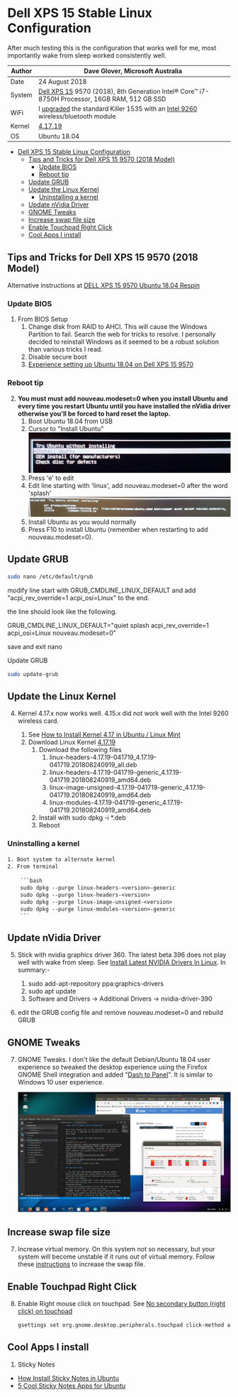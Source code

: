 # Dell XPS 15 Stable Linux Configuration

After much testing this is the configuration that works well for me, most importantly wake from sleep worked consistently well.

| Author          | Dave Glover, Microsoft Australia |
| --------------- | ------- |
| Date            | 24 August 2018 |
| System          | [Dell XPS 15](https://www.dell.com/en-au/shop/dell-laptops/new-xps-15/spd/xps-15-9570-laptop/b510521au) 9570 (2018), 8th Generation Intel® Core™ i7-8750H Processor, 16GB RAM, 512 GB SSD               |
| WiFi            | I [upgraded](https://www.youtube.com/watch?v=hAKpjfc2hs8&t=146s) the standard Killer 1535 with an [Intel 9260]((https://ark.intel.com/products/99445/Intel-Wireless-AC-9260)) wireless/bluetooth module |
| Kernel          | [4.17.19](http://kernel.ubuntu.com/~kernel-ppa/mainline/v4.17.19/) |
| OS              | Ubuntu 18.04                                                                                                                                                                                            |
<!-- TOC -->

- [Dell XPS 15 Stable Linux Configuration](#dell-xps-15-stable-linux-configuration)
    - [Tips and Tricks for Dell XPS 15 9570 (2018 Model)](#tips-and-tricks-for-dell-xps-15-9570-2018-model)
        - [Update BIOS](#update-bios)
        - [Reboot tip](#reboot-tip)
    - [Update GRUB](#update-grub)
    - [Update the Linux Kernel](#update-the-linux-kernel)
        - [Uninstalling a kernel](#uninstalling-a-kernel)
    - [Update nVidia Driver](#update-nvidia-driver)
    - [GNOME Tweaks](#gnome-tweaks)
    - [Increase swap file size](#increase-swap-file-size)
    - [Enable Touchpad Right Click](#enable-touchpad-right-click)
    - [Cool Apps I install](#cool-apps-i-install)

<!-- /TOC -->

## Tips and Tricks for Dell XPS 15 9570 (2018 Model)

Alternative instructions at [DELL XPS 15 9570 Ubuntu 18.04 Respin](https://github.com/JackHack96/dell-xps-9570-ubuntu-respin)


### Update BIOS

1. From BIOS Setup
    1. Change disk from RAID to AHCI. This will cause the Windows Partition to fail. Search the web for tricks to resolve. I personally decided to reinstall Windows as it seemed to be a robust solution than various tricks I read.
    2. Disable secure boot
    3. [Experience setting up Ubuntu 18.04 on Dell XPS 15 9570](https://medium.com/@peterpang_84917/personal-experience-of-installing-ubuntu-18-04-lts-on-xps-15-9570-3e53b6cfeefe)

### Reboot tip

2. **You must must add nouveau.modeset=0 when you install Ubuntu and every time you restart Ubuntu until you have installed the nVidia driver otherwise you'll be forced to hard reset the laptop.**
    1. Boot Ubuntu 18.04 from USB
    2. Cursor to "Install Ubuntu"
    ![install](../resources/install-ubuntu.jpg)
    3. Press 'e' to edit
    4. Edit line starting with 'linux', add nouveau.modeset=0 after the word 'splash'
    ![options](../resources/set-boot-options.jpg)
    5. Install Ubuntu as you would normally
    6. Press F10 to install Ubuntu (remember when restarting to add nouveau.modeset=0).

## Update GRUB

```bash
sudo nano /etc/default/grub
```

modify line start with GRUB_CMDLINE_LINUX_DEFAULT and add "acpi_rev_override=1 acpi_osi=Linux" to the end.

the line should look like the following.

GRUB_CMDLINE_LINUX_DEFAULT="quiet splash acpi_rev_override=1 acpi_osi=Linux nouveau.modeset=0"

save and exit nano

Update GRUB

```bash
sudo update-grub
```

## Update the Linux Kernel

4. Kernel 4.17.x now works well. 4.15.x did not work well with the Intel 9260 wireless card.

    1. See [How to Install Kernel 4.17 in Ubuntu / Linux Mint](http://ubuntuhandbook.org/index.php/2018/06/install-linux-kernel-4-17-ubuntu-18-04/)
    2. Download Linux Kernel [4.17.19](http://kernel.ubuntu.com/~kernel-ppa/mainline/v4.17.19/)
        1. Download the following files
            1. linux-headers-4.17.19-041719_4.17.19-041719.201808240919_all.deb
            2. linux-headers-4.17.19-041719-generic_4.17.19-041719.201808240919_amd64.deb
            3. linux-image-unsigned-4.17.19-041719-generic_4.17.19-041719.201808240919_amd64.deb
            4. linux-modules-4.17.19-041719-generic_4.17.19-041719.201808240919_amd64.deb
        2. Install with sudo dpkg -i *.deb
        3. Reboot

### Uninstalling a kernel

    1. Boot system to alternate kernel
    2. From terminal

        ```bash
        sudo dpkg --purge linux-headers-<version>-generic
        sudo dpkg --purge linux-headers-<version>
        sudo dpkg --purge linux-image-unsigned-<version>
        sudo dpkg --purge linux-modules-<version>-generic
        ```

## Update nVidia Driver

5. Stick with nvidia graphics driver 360. The latest beta 396 does not play well with wake from sleep. See [Install Latest NVIDIA Drivers In Linux](http://www.linuxandubuntu.com/home/how-to-install-latest-nvidia-drivers-in-linux). In summary:-

    1. sudo add-apt-repository ppa:graphics-drivers
    2. sudo apt update
    3. Software and Drivers -> Additional Drivers -> nvidia-driver-390

6. edit the GRUB config file and remove nouveau.modeset=0 and rebuild GRUB

## GNOME Tweaks

7. GNOME Tweaks. I don't like the default Debian/Ubuntu 18.04 user experience so tweaked the desktop experience using the Firefox GNOME Shell integration and added "[Dash to Panel](https://extensions.gnome.org/extension/1160/dash-to-panel/)". It is similar to Windows 10 user experience.

    ![Ubuntu Desktop with Dash to Panel](../resources/ubuntu-desktop.png)

## Increase swap file size

7. Increase virtual memory. On this system not so necessary, but your system will become unstable if it runs out of virtual memory. Follow these [instructions](https://askubuntu.com/questions/927854/how-do-i-increase-the-size-of-swapfile-without-removing-it-in-the-terminal) to increase the swap file.

## Enable Touchpad Right Click

8. Enable Right mouse click on touchpad. See [No secondary button (right click) on touchpad](https://askubuntu.com/questions/1028776/no-secondary-button-right-click-on-touchpad)

    ```bash
    gsettings set org.gnome.desktop.peripherals.touchpad click-method areas
    ```

## Cool Apps I install

1. Sticky Notes

- [How Install Sticky Notes in Ubuntu](https://www.bettertechtips.com/ubuntu/install-sticky-notes-ubuntu/)
- [5 Cool Sticky Notes Apps for Ubuntu](https://www.bettertechtips.com/ubuntu/sticky-notes-ubuntu/)
